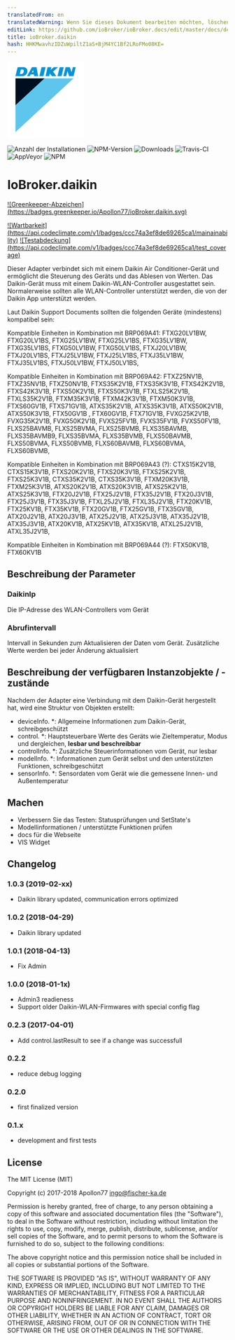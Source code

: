 ```yaml
---
translatedFrom: en
translatedWarning: Wenn Sie dieses Dokument bearbeiten möchten, löschen Sie bitte das Feld "translationsFrom". Andernfalls wird dieses Dokument automatisch erneut übersetzt
editLink: https://github.com/ioBroker/ioBroker.docs/edit/master/docs/de/adapterref/iobroker.daikin/README.md
title: ioBroker.daikin
hash: HHKMwavhzIDZuWpiltZ1aS+BjM4YC1Bf2LRoFMo08KE=
---
```

![Logo](../../../en/adapterref/iobroker.daikin/admin/daikin.jpg)

![Anzahl der Installationen](http://iobroker.live/badges/daikin-stable.svg)
![NPM-Version](http://img.shields.io/npm/v/iobroker.daikin.svg)
![Downloads](https://img.shields.io/npm/dm/iobroker.daikin.svg)
![Travis-CI](http://img.shields.io/travis/Apollon77/ioBroker.daikin/master.svg)
![AppVeyor](https://ci.appveyor.com/api/projects/status/github/Apollon77/ioBroker.daikin?branch=master&svg=true)
![NPM](https://nodei.co/npm/iobroker.daikin.png?downloads=true)

# IoBroker.daikin
[![Greenkeeper-Abzeichen] (https://badges.greenkeeper.io/Apollon77/ioBroker.daikin.svg)](https://greenkeeper.io/)

[![Wartbarkeit] (https://api.codeclimate.com/v1/badges/ccc74a3ef8de69265ca1/mainainability)](https://codeclimate.com/github/Apollon77/ioBroker.daikin/maintainability) [![Testabdeckung] (https://api.codeclimate.com/v1/badges/ccc74a3ef8de69265ca1/test_coverage)](https://codeclimate.com/github/Apollon77/ioBroker.daikin/test_coverage)

Dieser Adapter verbindet sich mit einem Daikin Air Conditioner-Gerät und ermöglicht die Steuerung des Geräts und das Ablesen von Werten.
Das Daikin-Gerät muss mit einem Daikin-WLAN-Controller ausgestattet sein. Normalerweise sollten alle WLAN-Controller unterstützt werden, die von der Daikin App unterstützt werden.

Laut Daikin Support Documents sollten die folgenden Geräte (mindestens) kompatibel sein:

Kompatible Einheiten in Kombination mit BRP069A41: FTXG20LV1BW, FTXG20LV1BS, FTXG25LV1BW, FTXG25LV1BS, FTXG35LV1BW, FTXG35LV1BS, FTXG50LV1BW, FTXG50LV1BS, FTXJ20LV1BW, FTXJ20LV1BS, FTXJ25LV1BW, FTXJ25LV1BS, FTXJ35LV1BW, FTXJ35LV1BS, FTXJ50LV1BW, FTXJ50LV1BS,

Kompatible Einheiten in Kombination mit BRP069A42: FTXZ25NV1B, FTXZ35NV1B, FTXZ50NV1B, FTXS35K2V1B, FTXS35K3V1B, FTXS42K2V1B, FTXS42K3V1B, FTXS50K2V1B, FTXS50K3V1B, FTXLS25K2V1B, FTXLS35K2V1B, FTXM35K3V1B, FTXM42K3V1B, FTXM50K3V1B, FTXS60GV1B, FTXS71GV1B, ATXS35K2V1B, ATXS35K3V1B, ATXS50K2V1B, ATXS50K3V1B, FTX50GV1B , FTX60GV1B, FTX71GV1B, FVXG25K2V1B, FVXG35K2V1B, FVXG50K2V1B, FVXS25FV1B, FVXS35FV1B, FVXS50FV1B, FLXS25BAVMB, FLXS25BVMA, FLXS25BVMB, FLXS35BAVMB, FLXS35BAVMB9, FLXS35BVMA, FLXS35BVMB, FLXS50BAVMB, FLXS50BVMA, FLXS50BVMB, FLXS60BAVMB, FLXS60BVMA, FLXS60BVMB,

Kompatible Einheiten in Kombination mit BRP069A43 (?): CTXS15K2V1B, CTXS15K3V1B, FTXS20K2V1B, FTXS20K3V1B, FTXS25K2V1B, FTXS25K3V1B, CTXS35K2V1B, CTXS35K3V1B, FTXM20K3V1B, FTXM25K3V1B, ATXS20K2V1B, ATXS20K3V1B, ATXS25K2V1B, ATXS25K3V1B, FTX20J2V1B, FTX25J2V1B, FTX35J2V1B, FTX20J3V1B, FTX25J3V1B, FTX35J3V1B, FTXL25J2V1B, FTXL35J2V1B, FTX20KV1B, FTX25KV1B, FTX35KV1B, FTX20GV1B, FTX25GV1B, FTX35GV1B, ATX20J2V1B, ATX20J3V1B, ATX25J2V1B, ATX25J3V1B, ATX35J2V1B, ATX35J3V1B, ATX20KV1B, ATX25KV1B, ATX35KV1B, ATXL25J2V1B, ATXL35J2V1B,

Kompatible Einheiten in Kombination mit BRP069A44 (?): FTX50KV1B, FTX60KV1B

## Beschreibung der Parameter
### DaikinIp
Die IP-Adresse des WLAN-Controllers vom Gerät

### Abrufintervall
Intervall in Sekunden zum Aktualisieren der Daten vom Gerät. Zusätzliche Werte werden bei jeder Änderung aktualisiert

## Beschreibung der verfügbaren Instanzobjekte / -zustände
Nachdem der Adapter eine Verbindung mit dem Daikin-Gerät hergestellt hat, wird eine Struktur von Objekten erstellt:

* deviceInfo. *: Allgemeine Informationen zum Daikin-Gerät, schreibgeschützt
* control. *: Hauptsteuerbare Werte des Geräts wie Zieltemperatur, Modus und dergleichen, **lesbar und beschreibbar**
* controlInfo. *: Zusätzliche Steuerinformationen vom Gerät, nur lesbar
* modelInfo. *: Informationen zum Gerät selbst und den unterstützten Funktionen, schreibgeschützt
* sensorInfo. *: Sensordaten vom Gerät wie die gemessene Innen- und Außentemperatur

## Machen
* Verbessern Sie das Testen: Statusprüfungen und SetState's
* Modellinformationen / unterstützte Funktionen prüfen
* docs für die Webseite
* VIS Widget

## Changelog

### 1.0.3 (2019-02-xx)
* Daikin library updated, communication errors optimized

### 1.0.2 (2018-04-29)
* Daikin library updated

### 1.0.1 (2018-04-13)
* Fix Admin

### 1.0.0 (2018-01-1x)
* Admin3 readieness
* Support older Daikin-WLAN-Firmwares with special config flag

### 0.2.3 (2017-04-01)
* Add control.lastResult to see if a change was successfull

### 0.2.2
* reduce debug logging

### 0.2.0
* first finalized version

### 0.1.x
* development and first tests

## License

The MIT License (MIT)

Copyright (c) 2017-2018 Apollon77 <ingo@fischer-ka.de>

Permission is hereby granted, free of charge, to any person obtaining a copy
of this software and associated documentation files (the "Software"), to deal
in the Software without restriction, including without limitation the rights
to use, copy, modify, merge, publish, distribute, sublicense, and/or sell
copies of the Software, and to permit persons to whom the Software is
furnished to do so, subject to the following conditions:

The above copyright notice and this permission notice shall be included in all
copies or substantial portions of the Software.

THE SOFTWARE IS PROVIDED "AS IS", WITHOUT WARRANTY OF ANY KIND, EXPRESS OR
IMPLIED, INCLUDING BUT NOT LIMITED TO THE WARRANTIES OF MERCHANTABILITY,
FITNESS FOR A PARTICULAR PURPOSE AND NONINFRINGEMENT. IN NO EVENT SHALL THE
AUTHORS OR COPYRIGHT HOLDERS BE LIABLE FOR ANY CLAIM, DAMAGES OR OTHER
LIABILITY, WHETHER IN AN ACTION OF CONTRACT, TORT OR OTHERWISE, ARISING FROM,
OUT OF OR IN CONNECTION WITH THE SOFTWARE OR THE USE OR OTHER DEALINGS IN THE
SOFTWARE.